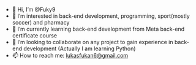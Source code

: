 - 👋 Hi, I’m @Fuky9
- 👀 I’m interested in back-end development, programming, sport(mostly soccer) and pharmacy
- 🌱 I’m currently learning back-end development from Meta back-end certificate course
- 💞️ I’m looking to collaborate on any project to gain experience in back-end development (Actually I am learning Python)
- 📫 How to reach me: lukasfukan6@gmail.com

<!---
Fuky9/Fuky9 is a ✨ special ✨ repository because its `README.md` (this file) appears on your GitHub profile.
You can click the Preview link to take a look at your changes.
--->
